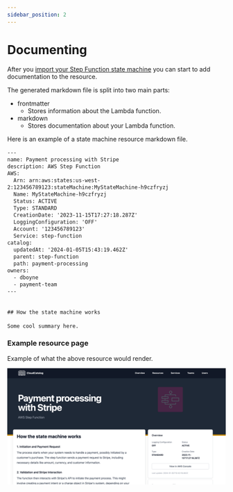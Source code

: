 ```yaml
---
sidebar_position: 2
---
```


# Documenting

After you [import your Step Function state machine](/docs/overview/guides/resources/AWS/Step%20Functions/adding-stepfunction-resource) you can start to add documentation to the resource.

The generated markdown file is split into two main parts:

- frontmatter
  - Stores information about the Lambda function.
- markdown 
  - Stores documentation about your Lambda function.

Here is an example of a state machine resource markdown file.

```mdx
---
name: Payment processing with Stripe
description: AWS Step Function
AWS:
  Arn: arn:aws:states:us-west-2:123456789123:stateMachine:MyStateMachine-h9czfryzj
  Name: MyStateMachine-h9czfryzj
  Status: ACTIVE
  Type: STANDARD
  CreationDate: '2023-11-15T17:27:18.287Z'
  LoggingConfiguration: 'OFF'
  Account: '123456789123'
  Service: step-function
catalog:
  updatedAt: '2024-01-05T15:43:19.462Z'
  parent: step-function
  path: payment-processing
owners:
  - dboyne
  - payment-team  
---


## How the state machine works

Some cool summary here.

```

### Example resource page

Example of what the above resource would render.

![Step Function Example](./img/stepfunctions-example.png)